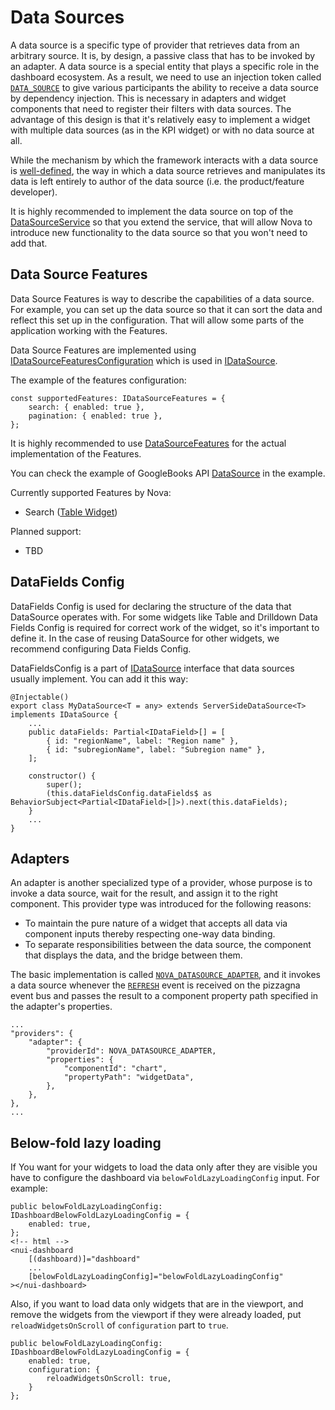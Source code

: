 # Data Sources

A data source is a specific type of provider that retrieves data from an arbitrary source. It is, by
design, a passive class that has to be invoked by an adapter. A data source is a special
entity that plays a specific role in the dashboard ecosystem. As a result, we need to use an
injection token called [`DATA_SOURCE`](../../miscellaneous/variables.html#DATA_SOURCE) to give various
participants the ability to receive a data source by dependency injection. This is necessary in adapters
and widget components that need to register their filters with data sources. The advantage of this design
is that it's relatively easy to implement a widget with multiple data sources (as in the KPI widget) or
with no data source at all.

While the mechanism by which the framework interacts with a data source is [well-defined](../../Interfaces/IDataSource.html), the way in which
a data source retrieves and manipulates its data is left entirely to author of the data source (i.e. the product/feature developer).

It is highly recommended to implement the data source on top of the [DataSourceService](https://ux.solarwinds.io/nova/docs/nova-bits/latest/sdk/api-docs-ng2/injectables/DataSourceService.html#source) so that you extend the service,
that will allow Nova to introduce new functionality to the data source so that you won't need to add that.

## Data Source Features

Data Source Features is way to describe the capabilities of a data source. For example, you can set up the data source
so that it can sort the data and reflect this set up in the configuration. That will allow some parts of the application working
with the Features.

Data Source Features are implemented using [IDataSourceFeaturesConfiguration](https://ux.solarwinds.io/nova/docs/nova-bits/latest/sdk/api-docs-ng2/interfaces/IDataSourceFeaturesConfiguration.html) which is used in [IDataSource](https://ux.solarwinds.io/nova/docs/bits/latest/sdk/api-docs-ng2/interfaces/IDataSource.html).

The example of the features configuration:

```
const supportedFeatures: IDataSourceFeatures = {
    search: { enabled: true },
    pagination: { enabled: true },
};
```

It is highly recommended to use [DataSourceFeatures](https://ux.solarwinds.io/nova/docs/nova-bits/latest/sdk/api-docs-ng2/classes/DataSourceFeatures.html) for the actual implementation of the Features.

You can check the example of GoogleBooks API [DataSource](../widget-types/table/table-with-search.html) in the example.

Currently supported Features by Nova:

-   Search ([Table Widget](../widget-types/table/table-with-search.html))

Planned support:

-   TBD

## DataFields Config

DataFields Config is used for declaring the structure of the data that DataSource operates with.
For some widgets like Table and Drilldown Data Fields Config is required for correct work of the widget,
so it's important to define it. In the case of reusing DataSource for other widgets, we recommend configuring
Data Fields Config.

DataFieldsConfig is a part of [IDataSource](https://ux.solarwinds.io/nova/docs/nova-bits/latest/sdk/api-docs-ng2/interfaces/IDataSource.html)
interface that data sources usually implement. You can add it this way:

<!--- TODO: Remove Partial in the vNext - NUI-5838 -->

```
@Injectable()
export class MyDataSource<T = any> extends ServerSideDataSource<T> implements IDataSource {
    ...
    public dataFields: Partial<IDataField>[] = [
        { id: "regionName", label: "Region name" },
        { id: "subregionName", label: "Subregion name" },
    ];

    constructor() {
        super();
        (this.dataFieldsConfig.dataFields$ as BehaviorSubject<Partial<IDataField>[]>).next(this.dataFields);
    }
    ...
}
```

## Adapters

An adapter is another specialized type of a provider, whose purpose is to invoke a data source, wait for
the result, and assign it to the right component. This provider type was introduced for the following
reasons:

-   To maintain the pure nature of a widget that accepts all data via component inputs thereby respecting
    one-way data binding.
-   To separate responsibilities between the data source, the component that displays the data, and the
    bridge between them.

The basic implementation is called
[`NOVA_DATASOURCE_ADAPTER`](../../miscellaneous/variables.html#NOVA_DATASOURCE_ADAPTER), and it invokes a
data source whenever the [`REFRESH`](../../miscellaneous/variables.html#REFRESH) event is received on the
pizzagna event bus and passes the result to a component property path specified in the adapter's properties.

```
...
"providers": {
    "adapter": {
        "providerId": NOVA_DATASOURCE_ADAPTER,
        "properties": {
            "componentId": "chart",
            "propertyPath": "widgetData",
        },
    },
},
...
```

## Below-fold lazy loading

If You want for your widgets to load the data only after they are visible you have to configure the dashboard
via `belowFoldLazyLoadingConfig` input. For example:

```
public belowFoldLazyLoadingConfig: IDashboardBelowFoldLazyLoadingConfig = {
    enabled: true,
};
<!-- html -->
<nui-dashboard
    [(dashboard)]="dashboard"
    ...
    [belowFoldLazyLoadingConfig]="belowFoldLazyLoadingConfig"
></nui-dashboard>
```

Also, if you want to load data only widgets that are in the viewport, and remove the widgets from the viewport
if they were already loaded, put `reloadWidgetsOnScroll` of `configuration` part to `true`.

```
public belowFoldLazyLoadingConfig: IDashboardBelowFoldLazyLoadingConfig = {
    enabled: true,
    configuration: {
        reloadWidgetsOnScroll: true,
    }
};
```
